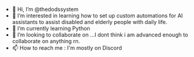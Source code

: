 - 👋 Hi, I’m @thedodssystem
- 👀 I’m interested in learning how to set up custom automations for AI assistants to assist disabled and elderly people with daily life.
- 🌱 I’m currently learning Python
- 💞️ I’m looking to collaborate on ...I dont think i am advanced enough to collaborate on anything rn. 
- 📫 How to reach me : I'm mostly on Discord

<!---
thedodssystem/thedodssystem is a ✨ special ✨ repository because its `README.md` (this file) appears on your GitHub profile.
You can click the Preview link to take a look at your changes.
--->
